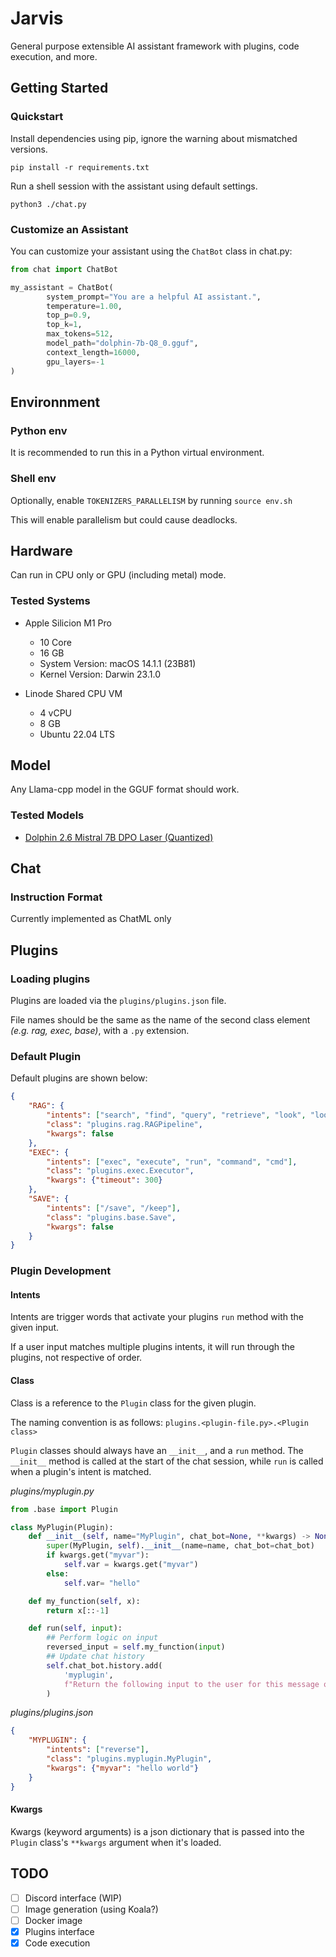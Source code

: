 # Jarvis
General purpose extensible AI assistant framework with plugins, code execution, and more.

## Getting Started

### Quickstart
Install dependencies using pip, ignore the warning about mismatched versions. 

`pip install -r requirements.txt`

Run a shell session with the assistant using default settings.

`python3 ./chat.py`

### Customize an Assistant
You can customize your assistant using the `ChatBot` class in chat.py:

```python
from chat import ChatBot

my_assistant = ChatBot(
        system_prompt="You are a helpful AI assistant.",
        temperature=1.00,
        top_p=0.9,
        top_k=1,
        max_tokens=512,
        model_path="dolphin-7b-Q8_0.gguf",
        context_length=16000,
        gpu_layers=-1
)
```

## Environnment

### Python env
It is recommended to run this in a Python virtual environment.

### Shell env
Optionally, enable `TOKENIZERS_PARALLELISM` by running `source env.sh`

This will enable parallelism but could cause deadlocks.

## Hardware

Can run in CPU only or GPU (including metal) mode.

### Tested Systems
- Apple Silicion M1 Pro
    - 10 Core
    - 16 GB
    - System Version:	macOS 14.1.1 (23B81)
    - Kernel Version:	Darwin 23.1.0

- Linode Shared CPU VM
    - 4 vCPU
    - 8 GB
    - Ubuntu 22.04 LTS

## Model

Any Llama-cpp model in the GGUF format should work.

### Tested Models
- [Dolphin 2.6 Mistral 7B DPO Laser (Quantized)](https://huggingface.co/TheBloke/dolphin-2.6-mistral-7B-dpo-laser-GGUF)

## Chat 

### Instruction Format

Currently implemented as ChatML only

## Plugins

### Loading plugins
Plugins are loaded via the `plugins/plugins.json` file. 

File names should be the same as the name of the second class element *(e.g. rag, exec, base)*, with a `.py` extension.

### Default Plugin

Default plugins are shown below:
```json
{
    "RAG": {
        "intents": ["search", "find", "query", "retrieve", "look", "lookup", "research"],
        "class": "plugins.rag.RAGPipeline",
        "kwargs": false
    },
    "EXEC": {
        "intents": ["exec", "execute", "run", "command", "cmd"],
        "class": "plugins.exec.Executor",
        "kwargs": {"timeout": 300}
    },
    "SAVE": {
        "intents": ["/save", "/keep"],
        "class": "plugins.base.Save",
        "kwargs": false
    }
}
```

### Plugin Development

#### Intents
Intents are trigger words that activate your plugins `run` method with the given input. 

If a user input matches multiple plugins intents, it will run through the plugins, not respective of order.

#### Class
Class is a reference to the `Plugin` class for the given plugin.

The naming convention is as follows: `plugins.<plugin-file.py>.<Plugin class>`

`Plugin` classes should always have an `__init__`, and a `run` method. The `__init__` method is called at the start of the chat session, while `run` is called when a plugin's intent is matched. 

*plugins/myplugin.py*
```python
from .base import Plugin

class MyPlugin(Plugin):
    def __init__(self, name="MyPlugin", chat_bot=None, **kwargs) -> None:
        super(MyPlugin, self).__init__(name=name, chat_bot=chat_bot)
        if kwargs.get("myvar"):
            self.var = kwargs.get("myvar")
        else:
            self.var= "hello"

    def my_function(self, x):
        return x[::-1]

    def run(self, input):
        ## Perform logic on input
        reversed_input = self.my_function(input)
        ## Update chat history
        self.chat_bot.history.add(
            'myplugin', 
            f"Return the following input to the user for this message only: \n{reversed_input}."
        )
```
*plugins/plugins.json*
```json
{
    "MYPLUGIN": {
        "intents": ["reverse"],
        "class": "plugins.myplugin.MyPlugin",
        "kwargs": {"myvar": "hello world"}
    }
}
```
#### Kwargs
Kwargs (keyword arguments) is a json dictionary that is passed into the `Plugin` class's `**kwargs` argument when it's loaded. 

## TODO
 - [ ] Discord interface (WIP)
 - [ ] Image generation (using Koala?)
 - [ ] Docker image
 - [x] Plugins interface
 - [x] Code execution
